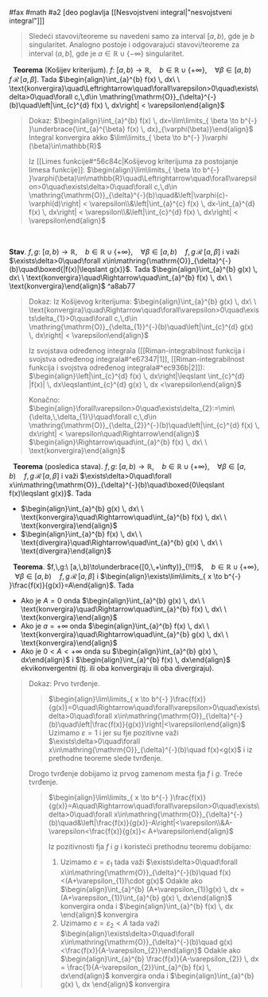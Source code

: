 #fax #math #a2 [deo poglavlja [[Nesvojstveni integral|"nesvojstveni integral"]]]
$\:$
>Sledeći stavovi/teoreme su navedeni samo za interval $[a,\,b)$, gde je $b$ singularitet. Analogno postoje i odgovarajući stavovi/teoreme za interval $(a,\,b]$, gde je $a\in\mathbb{R}\cup\{-\infty\}$ singularitet.

$\:$
**Teorema** (Košijev kriterijum).
 $f:\ [a,\,b)\to\mathbb{R}$, $\ \:$ $b\in\mathbb{R}\cup\{+\infty\}$, $\ \:$ $\forall \beta\in [a,\,b)\quad f\,\mathcal{R}\,[a,\,\beta]$. Tada 
$\begin{align}\int_{a}^{b} f(x) \, dx\ \ \text{konvergira}\quad\Leftrightarrow\quad\forall\varepsilon>0\quad\exists\delta>0\quad\forall c,\,d\in \mathring{\mathrm{O}}_{\delta}^{-}(b)\quad\left|\int_{c}^{d} f(x) \, dx\right| < \varepsilon\end{align}$
> Dokaz: 
> $\begin{align}\int_{a}^{b} f(x) \, dx=\lim\limits_{ \beta \to b^{-} }\underbrace{\int_{a}^{\beta} f(x) \, dx}_{\varphi(\beta)}\end{align}$
> Integral konvergira akko  $\lim\limits_{ \beta \to b^{-} }\varphi (\beta)\in\mathbb{R}$
> 
> Iz [[Limes funkcije#^56c84c|Košijevog kriterijuma za postojanje limesa funkcije]]:
> $\begin{align}\lim\limits_{ \beta \to b^{-} }\varphi(\beta)\in\mathbb{R}\quad\Leftrightarrow\quad\forall\varepsilon>0\quad\exists\delta>0\quad\forall c,\,d\in \mathring{\mathrm{O}}_{\delta}^{-}(b)\quad&\left|\varphi(c)-\varphi(d)\right| < \varepsilon\\&\left|\int_{a}^{c} f(x) \, dx-\int_{a}^{d} f(x) \, dx\right| < \varepsilon\\&\left|\int_{c}^{d} f(x) \, dx\right| < \varepsilon\end{align}$

$\:$

**Stav**. $f,\,g:\ [a,\,b)\to\mathbb{R}$, $\ \:$ $b\in\mathbb{R}\cup\{+\infty\}$, $\ \:$ $\forall \beta\in [a,\,b)\quad f,\,g\,\mathcal{R}\,[a,\,\beta]$ i važi $\exists\delta>0\quad\forall x\in\mathring{\mathrm{O}}_{\delta}^{-}(b)\quad\boxed{|f(x)|\leqslant g(x)}$. Tada 
$\begin{align}\int_{a}^{b} g(x) \, dx\ \ \text{konvergira}\quad\Rightarrow\quad\int_{a}^{b} f(x) \, dx\ \ \text{konvergira}\end{align}$ ^a8ab77
> Dokaz:
> Iz Košijevog kriterijuma:
> $\begin{align}\int_{a}^{b} g(x) \, dx\ \ \text{konvergira}\quad\Rightarrow\quad\forall\varepsilon>0\quad\exists\delta_{1}>0\quad\forall c,\,d\in \mathring{\mathrm{O}}_{\delta_{1}}^{-}(b)\quad\left|\int_{c}^{d} g(x) \, dx\right| < \varepsilon\end{align}$
> 
> Iz svojstava određenog integrala ([[Riman-integrabilnost funkcija i svojstva određenog integrala#^e67347|1]], [[Riman-integrabilnost funkcija i svojstva određenog integrala#^ec936b|2]]):
> $\begin{align}\left|\int_{c}^{d} f(x) \, dx\right|\leqslant \int_{c}^{d} |f(x)| \, dx\leqslant\int_{c}^{d} g(x) \, dx <\varepsilon\end{align}$
> 
> Konačno:
> $\begin{align}\forall\varepsilon>0\quad\exists\delta_{2}:=\min\{\delta,\,\delta_{1}\}\quad\forall c,\,d\in \mathring{\mathrm{O}}_{\delta_{2}}^{-}(b)\quad\left|\int_{c}^{d} f(x) \, dx\right| < \varepsilon\quad\Rightarrow\end{align}$
> $\begin{align}\Rightarrow\quad\int_{a}^{b} f(x) \, dx\ \ \text{konvergira}\end{align}$

$\:$
**Teorema** (posledica stava). $f,\,g:\ [a,\,b)\to\mathbb{R}$, $\ \:$ $b\in\mathbb{R}\cup\{+\infty\}$, $\ \:$ $\forall \beta\in [a,\,b)\quad f,\,g\,\mathcal{R}\,[a,\,\beta]$ i važi $\exists\delta>0\quad\forall x\in\mathring{\mathrm{O}}_{\delta}^{-}(b)\quad\boxed{0\leqslant f(x)\leqslant g(x)}$. Tada 
- $\begin{align}\int_{a}^{b} g(x) \, dx\ \ \text{konvergira}\quad\Rightarrow\quad\int_{a}^{b} f(x) \, dx\ \ \text{konvergira}\end{align}$
- $\begin{align}\int_{a}^{b} f(x) \, dx\ \ \text{divergira}\quad\Rightarrow\quad\int_{a}^{b} g(x) \, dx\ \ \text{divergira}\end{align}$

$\:$
**Teorema**. $f,\,g:\ [a,\,b)\to\underbrace{[0,\,+\infty)}_{!!!}$, $\ \:$ $b\in\mathbb{R}\cup\{+\infty\}$, $\ \:$ $\forall \beta\in [a,\,b)\quad f,\,g\,\mathcal{R}\,[a,\,\beta]$ i $\begin{align}\exists\lim\limits_{ x \to b^{-} }\frac{f(x)}{g(x)}=A\end{align}$. Tada 
- Ako je $A=0$ onda $\begin{align}\int_{a}^{b} g(x) \, dx\ \ \text{konvergira}\quad\Rightarrow\quad\int_{a}^{b} f(x) \, dx\ \ \text{konvergira}\end{align}$
- Ako je $a = +\infty$ onda $\begin{align}\int_{a}^{b} f(x) \, dx\ \ \text{konvergira}\quad\Rightarrow\quad\int_{a}^{b} g(x) \, dx\ \ \text{konvergira}\end{align}$
- Ako je $0<A<+\infty$ onda su $\begin{align}\int_{a}^{b} g(x) \, dx\end{align}$ i $\begin{align}\int_{a}^{b} f(x) \, dx\end{align}$ ekvikonvergentni
(tj. ili oba konvergiraju ili oba divergiraju).

> Dokaz:
> Prvo tvrđenje.
>>$\begin{align}\lim\limits_{ x \to b^{-} }\frac{f(x)}{g(x)}=0\quad\Rightarrow\quad\forall\varepsilon>0\quad\exists\delta>0\quad\forall x\in\mathring{\mathrm{O}}_{\delta}^{-}(b)\quad\left|\frac{f(x)}{g(x)}\right|<\varepsilon\end{align}$
>> Uzimamo $\varepsilon = 1$ i jer su fje pozitivne  važi $\exists\delta>0\quad\forall x\in\mathring{\mathrm{O}}_{\delta}^{-}(b)\quad f(x)<g(x)$
>> i iz prethodne teoreme slede tvrđenje.
> 
> Drogo tvrđenje dobijamo iz prvog zamenom mesta fja $f$ i $g$.
> Treće tvrđenje.
>>$\begin{align}\lim\limits_{ x \to b^{-} }\frac{f(x)}{g(x)}=A\quad\Rightarrow\quad\forall\varepsilon>0\quad\exists\delta>0\quad\forall x\in\mathring{\mathrm{O}}_{\delta}^{-}(b)\quad&\left|\frac{f(x)}{g(x)}-A\right|<\varepsilon\\&A-\varepsilon<\frac{f(x)}{g(x)}< A+\varepsilon\end{align}$
>>
>>Iz pozitivnosti fja $f$ i $g$ i koristeći prethodnu teoremu dobijamo:
>> 1. Uzimamo $\varepsilon = \varepsilon_{1}$ tada važi 
>>  $\exists\delta>0\quad\forall x\in\mathring{\mathrm{O}}_{\delta}^{-}(b)\quad f(x)<(A+\varepsilon_{1})\cdot g(x)$
>> Odakle ako $\begin{align}\int_{a}^{b} (A+\varepsilon_{1})g(x) \, dx = (A+\varepsilon_{1})\int_{a}^{b} g(x) \, dx\end{align}$ konvergira onda i $\begin{align}\int_{a}^{b} f(x) \, dx \end{align}$ konvergira
>> 2. Uzimamo $\varepsilon = \varepsilon_{2} < A$ tada važi 
>>  $\begin{align}\exists\delta>0\quad\forall x\in\mathring{\mathrm{O}}_{\delta}^{-}(b)\quad g(x)<\frac{f(x)}{A-\varepsilon_{2}}\end{align}$
>> Odakle ako $\begin{align}\int_{a}^{b} \frac{f(x)}{A-\varepsilon_{2}} \, dx = \frac{1}{A-\varepsilon_{2}}\int_{a}^{b} f(x) \, dx\end{align}$ konvergira onda i $\begin{align}\int_{a}^{b} g(x) \, dx \end{align}$ konvergira